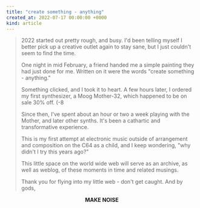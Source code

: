 ```yaml
---
title: "create something - anything"
created_at: 2022-07-17 00:00:00 +0000
kind: article
---
```


> 2022 started out pretty rough, and busy. I'd 
> been telling myself I better pick up a creative
> outlet again to stay sane, but I just couldn't
> seem to find the time.
> 
> 
> One night in mid February, a friend handed me
> a simple painting they had just done for me.
> Written on it were the words "create
> something - anything."
> 
> 
> Something clicked, and I took it to heart. A few
> hours later, I ordered my first synthesizer, a
> Moog Mother-32, which happened to be on sale
> 30% off. (-8
> 
> 
> Since then, I've spent about an hour or two a week playing
> with the Mother, and later other synths. It's been
> a cathartic and transformative experience.
> 
> 
> This is my first attempt at electronic music outside of
> arrangement and composition on the C64 as a child, and 
> I keep wondering, "why didn't I try this years ago?"
> 
> 
> This little space on the world wide web will serve as
> an archive, as well as weblog, of these moments in time
> and related musings.
> 
> 
> Thank you for flying into my little web - don't get caught. And by gods,
> 
<p style="text-align: center; font-weight: bold;">
MAKE NOISE
</p>

